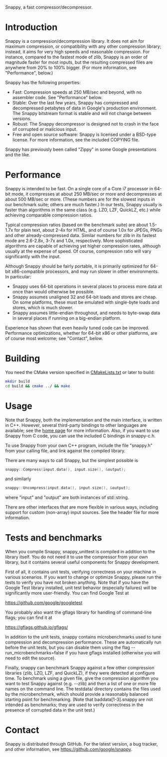 Snappy, a fast compressor/decompressor. 
 
 
Introduction 
============ 
 
Snappy is a compression/decompression library. It does not aim for maximum 
compression, or compatibility with any other compression library; instead, 
it aims for very high speeds and reasonable compression. For instance, 
compared to the fastest mode of zlib, Snappy is an order of magnitude faster 
for most inputs, but the resulting compressed files are anywhere from 20% to 
100% bigger. (For more information, see "Performance", below.) 
 
Snappy has the following properties: 
 
 * Fast: Compression speeds at 250 MB/sec and beyond, with no assembler code. 
   See "Performance" below. 
 * Stable: Over the last few years, Snappy has compressed and decompressed 
   petabytes of data in Google's production environment. The Snappy bitstream 
   format is stable and will not change between versions. 
 * Robust: The Snappy decompressor is designed not to crash in the face of 
   corrupted or malicious input. 
 * Free and open source software: Snappy is licensed under a BSD-type license. 
   For more information, see the included COPYING file. 
 
Snappy has previously been called "Zippy" in some Google presentations 
and the like. 
 
 
Performance 
=========== 
 
Snappy is intended to be fast. On a single core of a Core i7 processor 
in 64-bit mode, it compresses at about 250 MB/sec or more and decompresses at 
about 500 MB/sec or more. (These numbers are for the slowest inputs in our 
benchmark suite; others are much faster.) In our tests, Snappy usually 
is faster than algorithms in the same class (e.g. LZO, LZF, QuickLZ, 
etc.) while achieving comparable compression ratios. 
 
Typical compression ratios (based on the benchmark suite) are about 1.5-1.7x 
for plain text, about 2-4x for HTML, and of course 1.0x for JPEGs, PNGs and 
other already-compressed data. Similar numbers for zlib in its fastest mode 
are 2.6-2.8x, 3-7x and 1.0x, respectively. More sophisticated algorithms are 
capable of achieving yet higher compression rates, although usually at the 
expense of speed. Of course, compression ratio will vary significantly with 
the input. 
 
Although Snappy should be fairly portable, it is primarily optimized 
for 64-bit x86-compatible processors, and may run slower in other environments. 
In particular: 
 
 - Snappy uses 64-bit operations in several places to process more data at 
   once than would otherwise be possible. 
 - Snappy assumes unaligned 32 and 64-bit loads and stores are cheap. 
   On some platforms, these must be emulated with single-byte loads 
   and stores, which is much slower. 
 - Snappy assumes little-endian throughout, and needs to byte-swap data in 
   several places if running on a big-endian platform. 
 
Experience has shown that even heavily tuned code can be improved. 
Performance optimizations, whether for 64-bit x86 or other platforms, 
are of course most welcome; see "Contact", below. 
 
 
Building 
======== 
 
You need the CMake version specified in [CMakeLists.txt](./CMakeLists.txt) 
or later to build: 
 
```bash 
mkdir build 
cd build && cmake ../ && make 
``` 
 
Usage 
===== 
 
Note that Snappy, both the implementation and the main interface, 
is written in C++. However, several third-party bindings to other languages 
are available; see the [home page](docs/README.md) for more information. 
Also, if you want to use Snappy from C code, you can use the included C 
bindings in snappy-c.h. 
 
To use Snappy from your own C++ program, include the file "snappy.h" from 
your calling file, and link against the compiled library. 
 
There are many ways to call Snappy, but the simplest possible is 
 
```c++ 
snappy::Compress(input.data(), input.size(), &output); 
``` 
 
and similarly 
 
```c++ 
snappy::Uncompress(input.data(), input.size(), &output); 
``` 
 
where "input" and "output" are both instances of std::string. 
 
There are other interfaces that are more flexible in various ways, including 
support for custom (non-array) input sources. See the header file for more 
information. 
 
 
Tests and benchmarks 
==================== 
 
When you compile Snappy, snappy_unittest is compiled in addition to the 
library itself. You do not need it to use the compressor from your own library, 
but it contains several useful components for Snappy development. 
 
First of all, it contains unit tests, verifying correctness on your machine in 
various scenarios. If you want to change or optimize Snappy, please run the 
tests to verify you have not broken anything. Note that if you have the 
Google Test library installed, unit test behavior (especially failures) will be 
significantly more user-friendly. You can find Google Test at 
 
  https://github.com/google/googletest 
 
You probably also want the gflags library for handling of command-line flags; 
you can find it at 
 
  https://gflags.github.io/gflags/ 
 
In addition to the unit tests, snappy contains microbenchmarks used to 
tune compression and decompression performance. These are automatically run 
before the unit tests, but you can disable them using the flag 
--run_microbenchmarks=false if you have gflags installed (otherwise you will 
need to edit the source). 
 
Finally, snappy can benchmark Snappy against a few other compression libraries 
(zlib, LZO, LZF, and QuickLZ), if they were detected at configure time. 
To benchmark using a given file, give the compression algorithm you want to test 
Snappy against (e.g. --zlib) and then a list of one or more file names on the 
command line. The testdata/ directory contains the files used by the 
microbenchmark, which should provide a reasonably balanced starting point for 
benchmarking. (Note that baddata[1-3].snappy are not intended as benchmarks; they 
are used to verify correctness in the presence of corrupted data in the unit 
test.) 
 
 
Contact 
======= 
 
Snappy is distributed through GitHub. For the latest version, a bug tracker, 
and other information, see https://github.com/google/snappy. 
